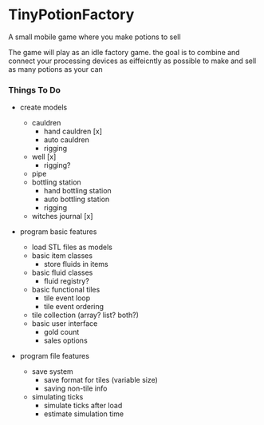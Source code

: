 # TinyPotionFactory
A small mobile game where you make potions to sell

The game will play as an idle factory game. the goal is to combine and connect your processing devices as eiffeicntly as possible to make and sell as many potions as your can

### Things To Do

- create models
    - cauldren
        - hand cauldren [x]
        - auto cauldren
        - rigging
    - well [x]
        - rigging?
    - pipe
    - bottling station
        - hand bottling station
        - auto bottling station
        - rigging
    - witches journal [x]

- program basic features
    - load STL files as models
    - basic item classes
        - store fluids in items
    - basic fluid classes
        - fluid registry?
    - basic functional tiles
        - tile event loop
        - tile event ordering
    - tile collection (array? list? both?)
    - basic user interface
        - gold count
        - sales options

- program file features
    - save system
        - save format for tiles (variable size)
        - saving non-tile info
    - simulating ticks
        - simulate ticks after load
        - estimate simulation time



